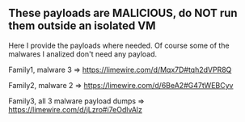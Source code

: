 ## These payloads are MALICIOUS, do NOT run them outside an isolated VM 

Here I provide the payloads where needed. Of course some of the malwares I analized don't need any payload.

Family1, malware 3 => https://limewire.com/d/Mqx7D#tqh2dVPR8Q

Family2, malware 2 => https://limewire.com/d/6BeA2#G47tWEBCyv

Family3, all 3 malware payload dumps => https://limewire.com/d/jLzro#i7eOdlvAlz
